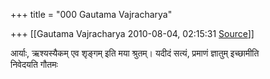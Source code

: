+++
title = "000 Gautama Vajracharya"

+++
[[Gautama Vajracharya	2010-08-04, 02:15:31 [Source](https://groups.google.com/g/bvparishat/c/rgkVPUl_BsU)]]



  
आर्याः, ऋश्यस्यैकम् एव शृङ्गम् इति मया श्रुतम्। यदीदं सत्यं, प्रमाणं ज्ञातुम् इच्छामीति  
निवेदयति गौतमः


